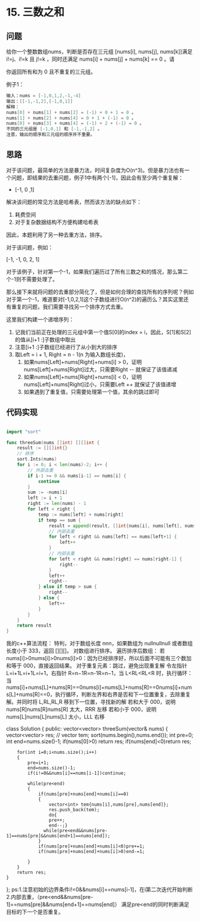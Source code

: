 # 15. 三数之和

## 问题

给你一个整数数组nums，判断是否存在三元组 [nums[i], nums[j], nums[k]]满足i!=j、i!=k 且 j!=k ，同时还满足 nums[i] + nums[j] + nums[k] == 0 。请

你返回所有和为 0 且不重复的三元组。

例子1：

```java
输入：nums = [-1,0,1,2,-1,-4]
输出：[[-1,-1,2],[-1,0,1]]
解释：
nums[0] + nums[1] + nums[2] = (-1) + 0 + 1 = 0 。
nums[1] + nums[2] + nums[4] = 0 + 1 + (-1) = 0 。
nums[0] + nums[3] + nums[4] = (-1) + 2 + (-1) = 0 。
不同的三元组是 [-1,0,1] 和 [-1,-1,2] 。
注意，输出的顺序和三元组的顺序并不重要。
```

## 思路

对于该问题，最简单的方法是暴力法，时间复杂度为O(n^3)。但是暴力法也有一个问题，即结果的去重问题，例子1中有两个[-1]，因此会有至少两个重复解：

- [-1, 0 ,1]

解决该问题的常见方法是哈希表，然而该方法的缺点如下：

1. 耗费空间
2. 对于复杂数据结构不方便构建哈希表

因此，本题利用了另一种去重方法，排序。

对于该问题，例如：

[-1, -1, 0, 2, 1]

对于该例子，针对第一个-1，如果我们遍历过了所有三数之和的情况，那么第二个-1则不需要处理了。

那么接下来就将问题的去重部分简化了，但是如何合理的查找所有的序列呢？例如对于第一个-1，难道要对[-1,0,2,1]这个子数组进行O(n^2)的遍历么？其实这里还有重复的问题，我们需要寻找另一个排序方式去重。

这里我们构建一个递增序列：

1. 记我们当前正在处理的三元组中第一个值S[0]的index = i，因此，S[1]和S[2]的值从[i+1 :]子数组中取出
2. 注意[i+1 :]子数组已经进行了从小到大的排序
3. 取Left = i + 1, Right = n - 1(n 为输入数组长度)，
   1. 如果nums[Left]+nums[Right]+nums[i] > 0，证明nums[Left]+nums[Right]过大，只需要Right -- 就保证了该值递减
   2. 如果nums[Left]+nums[Right]+nums[i] < 0，证明nums[Left]+nums[Right]过小，只需要Left ++ 就保证了该值递增
   3. 如果遇到了重复值，只需要处理第一个值，其余的跳过即可



## 代码实现

```go

import "sort"

func threeSum(nums []int) [][]int {
	result := [][]int{}
    // 排序
	sort.Ints(nums)
	for i := 0; i < len(nums)-2; i++ {
		// 外部去重
        if i-1 >= 0 && nums[i-1] == nums[i] {
			continue
		}
		sum := -nums[i]
		left := i + 1
		right := len(nums) - 1
		for left < right {
			temp := nums[left] + nums[right]
			if temp == sum {
				result = append(result, []int{nums[i], nums[left], nums[right]})
				// 内部去重
                for left < right && nums[left] == nums[left+1] {
					left++
				}
                // 内部去重
				for left < right && nums[right] == nums[right-1] {
					right--
				}
				left++
				right--
			} else if temp > sum {
				right--
			} else {
				left++
			}
		}
	}
	return result
}
```
我的c++算法流程：
特判，对于数组长度 nnn，如果数组为 nullnullnull 或者数组长度小于 333，返回 [][][]。
对数组进行排序。
遍历排序后数组：
若 nums[i]>0nums[i]>0nums[i]>0：因为已经排序好，所以后面不可能有三个数加和等于 000，直接返回结果。
对于重复元素：跳过，避免出现重复解
令左指针 L=i+1L=i+1L=i+1，右指针 R=n−1R=n-1R=n−1，当 L<RL<RL<R 时，执行循环：
当 nums[i]+nums[L]+nums[R]==0nums[i]+nums[L]+nums[R]==0nums[i]+nums[L]+nums[R]==0，执行循环，判断左界和右界是否和下一位置重复，去除重复解。并同时将 L,RL,RL,R 移到下一位置，寻找新的解
若和大于 000，说明 nums[R]nums[R]nums[R] 太大，RRR 左移
若和小于 000，说明 nums[L]nums[L]nums[L] 太小，LLL 右移

class Solution {
public:
    vector<vector<int>> threeSum(vector<int>& nums) {
        vector<vector<int>> res;
        // vector<int> tem; 
        sort(nums.begin(),nums.end());
        int pre=0;
        int end=nums.size()-1;
        if(nums[0]>0)  return res;
        if(nums[end]<0)return res;
        
        for(int i=0;i<nums.size();i++)
        {
            pre=i+1;
            end=nums.size()-1;   
            if(i!=0&&nums[i]==nums[i-1])continue;
            
            while(pre<end)
            {	
                if(nums[pre]+nums[end]+nums[i]==0)
                {
                    vector<int> tem{nums[i],nums[pre],nums[end]};
                    res.push_back(tem);
                    do{
                    pre++;
                    end--;}
                  while(pre<end&&nums[pre-1]==nums[pre]&&nums[end+1]==nums[end]);
                }
                if(nums[pre]+nums[end]+nums[i]<0)pre+=1;
                if(nums[pre]+nums[end]+nums[i]>0)end-=1;

            }
        }
        return res;
    }
};
ps:1.注意初始的边界条件i!=0&&nums[i]==nums[i-1]，在i第二次迭代开始判断
2.内部去重，（pre<end&&nums[pre-1]==nums[pre]&&nums[end+1]==nums[end]）
满足pre<end的同时判断满足目标的下一个是否重复。
